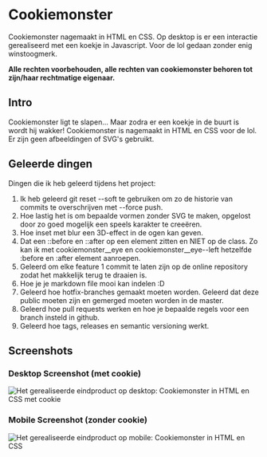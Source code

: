 # Cookiemonster 
Cookiemonster nagemaakt in HTML en CSS. Op desktop is er een interactie gerealiseerd met een koekje in Javascript. Voor de lol gedaan zonder enig winstoogmerk. 

<b>Alle rechten voorbehouden, alle rechten van cookiemonster behoren tot zijn/haar rechtmatige eigenaar.</b>

## Intro
Cookiemonster ligt te slapen... Maar zodra er een koekje in de buurt is wordt hij wakker!
Cookiemonster is nagemaakt in HTML en CSS voor de lol. Er zijn geen afbeeldingen of SVG's gebruikt. 

## Geleerde dingen
Dingen die ik heb geleerd tijdens het project:
1. Ik heb geleerd git reset --soft te gebruiken om zo de historie van commits te overschrijven met --force push.
2. Hoe lastig het is om bepaalde vormen zonder SVG te maken, opgelost door zo goed mogelijk een speels karakter te creeëren. 
3. Hoe inset met blur een 3D-effect in de ogen kan geven. 
4. Dat een ::before en ::after op een element zitten en NIET op de class. Zo kan ik met cookiemonster__eye en cookiemonster__eye--left hetzelfde :before en :after element aanroepen.
5. Geleerd om elke feature 1 commit te laten zijn op de online repository zodat het makkelijk terug te draaien is.
6. Hoe je je markdown file mooi kan indelen :D
7. Geleerd hoe hotfix-branches gemaakt moeten worden. Geleerd dat deze public moeten zijn en gemerged moeten worden in de master. 
8. Geleerd hoe pull requests werken en hoe je bepaalde regels voor een branch insteld in github.
9. Geleerd hoe tags, releases en semantic versioning werkt.

## Screenshots

### Desktop Screenshot (met cookie)
![Het gerealiseerde eindproduct op desktop: Cookiemonster in HTML en CSS met cookie](https://vettedingenbouwen.nl/img/cookiemonster.png "Cookiemonster")

### Mobile Screenshot (zonder cookie)
![Het gerealiseerde eindproduct op mobile: Cookiemonster in HTML en CSS](https://vettedingenbouwen.nl/img/cookiemonster_mobile.png "Cookiemonster")